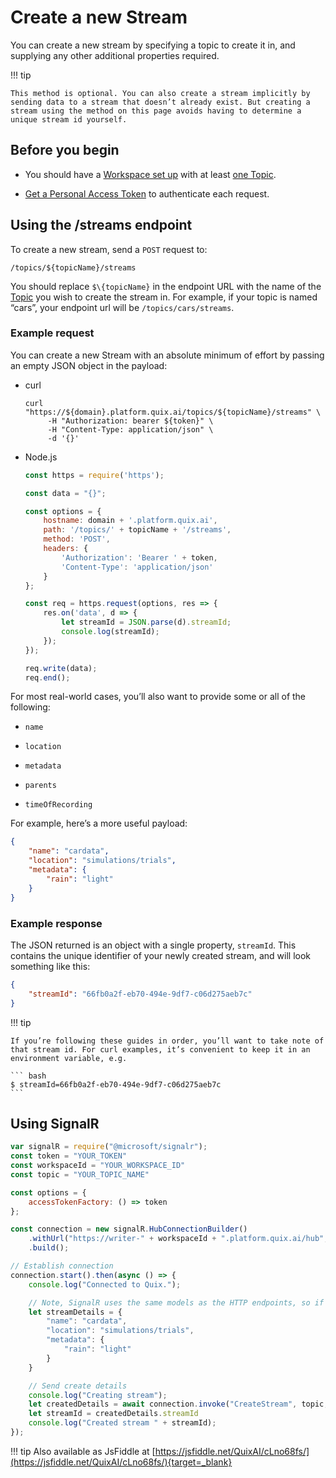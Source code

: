 # Create a new Stream

You can create a new stream by specifying a topic to create it in, and
supplying any other additional properties required.

!!! tip

	This method is optional. You can also create a stream implicitly by
	sending data to a stream that doesn’t already exist. But creating a
	stream using the method on this page avoids having to determine a
	unique stream id yourself.

## Before you begin

  - You should have a [Workspace set
    up](../../platform/definitions.md#_workspace) with at least [one
    Topic](../../platform/definitions.md#_topics).

  - [Get a Personal Access
    Token](authenticate.md) to authenticate each
    request.

## Using the /streams endpoint

To create a new stream, send a `POST` request to:

    /topics/${topicName}/streams

You should replace `$\{topicName}` in the endpoint URL with the name of
the [Topic](../../platform/definitions.md#_topics) you wish to create the
stream in. For example, if your topic is named “cars”, your endpoint url
will be `/topics/cars/streams`.

### Example request

You can create a new Stream with an absolute minimum of effort by
passing an empty JSON object in the payload:



  - curl
    
    ``` shell
    curl "https://${domain}.platform.quix.ai/topics/${topicName}/streams" \
         -H "Authorization: bearer ${token}" \
         -H "Content-Type: application/json" \
         -d '{}'
    ```

  - Node.js
    
    ``` javascript
    const https = require('https');
    
    const data = "{}";
    
    const options = {
        hostname: domain + '.platform.quix.ai',
        path: '/topics/' + topicName + '/streams',
        method: 'POST',
        headers: {
            'Authorization': 'Bearer ' + token,
            'Content-Type': 'application/json'
        }
    };
    
    const req = https.request(options, res => {
        res.on('data', d => {
            let streamId = JSON.parse(d).streamId;
            console.log(streamId);
        });
    });
    
    req.write(data);
    req.end();
    ```



For most real-world cases, you’ll also want to provide some or all of
the following:

  - `name`

  - `location`

  - `metadata`

  - `parents`

  - `timeOfRecording`

For example, here’s a more useful payload:

``` json
{
    "name": "cardata",
    "location": "simulations/trials",
    "metadata": {
        "rain": "light"
    }
}
```

### Example response

The JSON returned is an object with a single property, `streamId`. This
contains the unique identifier of your newly created stream, and will
look something like this:

``` json
{
    "streamId": "66fb0a2f-eb70-494e-9df7-c06d275aeb7c"
}
```

!!! tip

	If you’re following these guides in order, you’ll want to take note of
	that stream id. For curl examples, it’s convenient to keep it in an
	environment variable, e.g.

	``` bash
	$ streamId=66fb0a2f-eb70-494e-9df7-c06d275aeb7c
	```

## Using SignalR

``` javascript
var signalR = require("@microsoft/signalr");
const token = "YOUR_TOKEN"
const workspaceId = "YOUR_WORKSPACE_ID"
const topic = "YOUR_TOPIC_NAME"

const options = {
    accessTokenFactory: () => token
};

const connection = new signalR.HubConnectionBuilder()
    .withUrl("https://writer-" + workspaceId + ".platform.quix.ai/hub", options)
    .build();

// Establish connection
connection.start().then(async () => {
    console.log("Connected to Quix.");

    // Note, SignalR uses the same models as the HTTP endpoints, so if in doubt, check HTTP endpoint samples or Swagger for model.
    let streamDetails = {
        "name": "cardata",
        "location": "simulations/trials",
        "metadata": {
            "rain": "light"
        }
    }

    // Send create details
    console.log("Creating stream");
    let createdDetails = await connection.invoke("CreateStream", topic, streamDetails);
    let streamId = createdDetails.streamId
    console.log("Created stream " + streamId);
});
```

!!! tip 
	Also available as JsFiddle at [https://jsfiddle.net/QuixAI/cLno68fs/](https://jsfiddle.net/QuixAI/cLno68fs/){target=_blank}
